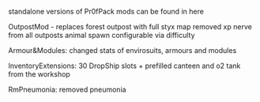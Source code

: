 standalone versions of Pr0fPack mods can be found in here

OutpostMod - replaces forest outpost with full styx map
             removed xp nerve from all outposts
             animal spawn configurable via difficulty

Armour&Modules: changed stats of envirosuits, armours and modules

InventoryExtensions: 30 DropShip slots + prefilled canteen and o2 tank from the workshop

RmPneumonia: removed pneumonia

